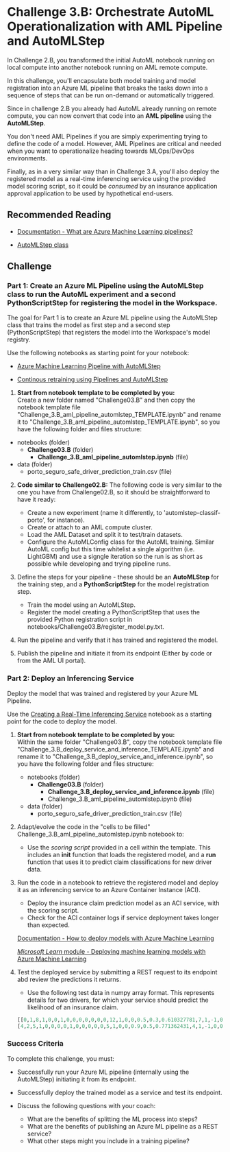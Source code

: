 # Challenge 3.B: Orchestrate AutoML Operationalization with AML Pipeline and AutoMLStep

In Challenge 2.B, you transformed the initial AutoML notebook running on local compute into another notebook running on AML remote compute. 

In this challenge, you'll encapsulate both model training and model registration into an Azure ML pipeline that breaks the tasks down into a sequence of steps that can be run on-demand or automatically triggered. 

Since in challenge 2.B you already had AutoML already running on remote compute, you can now convert that code into an **AML pipeline** using the **AutoMLStep**.

You don't need AML Pipelines if you are simply experimenting trying to define the code of a model. However, AML Pipelines are critical and needed when you want to operationalize heading towards MLOps/DevOps environments. 

Finally, as in a very similar way than in Challenge 3.A, you'll also deploy the registered model as a real-time inferencing service using the provided model scoring script, so it could be *consumed* by an insurance application approval application to be used by hypothetical end-users.

## Recommended Reading

* [Documentation - What are Azure Machine Learning pipelines?](https://docs.microsoft.com/azure/machine-learning/concept-ml-pipelines)

* [AutoMLStep class](https://docs.microsoft.com/en-us/python/api/azureml-train-automl-runtime/azureml.train.automl.runtime.automl_step.automlstep?view=azure-ml-py)

## Challenge

### Part 1: Create an Azure ML Pipeline using the AutoMLStep class to run the AutoML experiment and a second PythonScriptStep for registering the model in the Workspace.

The goal for Part 1 is to create an Azure ML pipeline using the AutoMLStep class that trains the model as first step and a second step (PythonScriptStep) that registers the model into the Workspace's model registry. 

Use the following notebooks as starting point for your notebook:
    
- [Azure Machine Learning Pipeline with AutoMLStep](https://github.com/Azure/MachineLearningNotebooks/blob/master/how-to-use-azureml/machine-learning-pipelines/intro-to-pipelines/aml-pipelines-with-automated-machine-learning-step.ipynb) 

- [Continous retraining using Pipelines and AutoMLStep](https://github.com/Azure/MachineLearningNotebooks/blob/master/how-to-use-azureml/automated-machine-learning/continuous-retraining/auto-ml-continuous-retraining.ipynb)

1. **Start from notebook template to be completed by you:**  
Create a new folder named "Challenge03.B" and then copy the notebook template file "Challenge_3.B_aml_pipeline_automlstep_TEMPLATE.ipynb" and rename it to "Challenge_3.B_aml_pipeline_automlstep_TEMPLATE.ipynb", so you have the following folder and files structure: 

* notebooks (folder)
    * **Challenge03.B** (folder)
        * **Challenge_3.B_aml_pipeline_automlstep.ipynb** (file)
* data (folder)
    * porto_seguro_safe_driver_prediction_train.csv (file)

2. **Code similar to Challenge02.B:** The following code is very similar to the one you have from Challenge02.B, so it should be straightforward to have it ready:
    - Create a new experiment (name it differently, to 'automlstep-classif-porto', for instance).
    - Create or attach to an AML compute cluster.
    - Load the AML Dataset and split it to test/train datasets.
    - Configure the AutoMLConfig class for the AutoML training. Similar AutoML config but this time whitelist a single algorithm (i.e. LightGBM) and use a signgle iteration so the run is as short as possible while developing and trying pipeline runs. 

2. Define the steps for your pipeline - these should be an **AutoMLStep** for the training step, and a **PythonScriptStep** for the model registration step.
    * Train the model using an AutoMLStep.
    * Register the model creating a PythonScriptStep that uses the provided Python registration script in notebooks/Challenge03.B/register_model.py.txt.

3. Run the pipeline and verify that it has trained and registered the model.

4. Publish the pipeline and initiate it from its endpoint (Either by code or from the AML UI portal).

### Part 2: Deploy an Inferencing Service

Deploy the model that was trained and registered by your Azure ML Pipeline.

Use the [Creating a Real-Time Inferencing Service](https://github.com/MicrosoftDocs/mslearn-aml-labs/blob/master/06-Deploying_a_model.ipynb) notebook as a starting point for the code to deploy the model.

1. **Start from notebook template to be completed by you:**  
Within the same folder "Challenge03.B", copy the notebook template file "Challenge_3.B_deploy_service_and_inference_TEMPLATE.ipynb" and rename it to "Challenge_3.B_deploy_service_and_inference.ipynb", so you have the following folder and files structure: 

    * notebooks (folder)
        * **Challenge03.B** (folder)
            * **Challenge_3.B_deploy_service_and_inference.ipynb** (file)
            * Challenge_3.B_aml_pipeline_automlstep.ipynb (file)
    * data (folder)
        * porto_seguro_safe_driver_prediction_train.csv (file)

2. Adapt/evolve the code in the "cells to be filled" Challenge_3.B_aml_pipeline_automlstep.ipynb notebook to:

    * Use the *scoring script* provided in a cell within the template. This includes an **init** function that loads the registered model, and a **run** function that uses it to predict claim classifications for new driver data.

3. Run the code in a notebook to retrieve the registered model and deploy it as an inferencing service to an Azure Container Instance (ACI).
    * Deploy the insurance claim prediction model as an ACI service, with the scoring script.
    * Check for the ACI container logs if service deployment takes longer than expected.

    [Documentation - How to deploy models with Azure Machine Learning](https://docs.microsoft.com/azure/machine-learning/how-to-deploy-and-where)

    [*Microsoft Learn* module - Deploying machine learning models with Azure Machine Learning](https://docs.microsoft.com/learn/modules/register-and-deploy-model-with-amls/index)

4. Test the deployed service by submitting a REST request to its endpoint abd review the predictions it returns.
    * Use the following test data in numpy array format. This represents details for two drivers, for which your service should predict the likelihood of an insurance claim.

    ```Python
    [[0,1,8,1,0,0,1,0,0,0,0,0,0,0,12,1,0,0,0.5,0.3,0.610327781,7,1,-1,0,-1,1,1,1,2,1,65,1,0.316227766,0.669556409,0.352136337,3.464101615,0.1,0.8,0.6,1,1,6,3,6,2,9,1,1,1,12,0,1,1,0,0,1],
    [4,2,5,1,0,0,0,0,1,0,0,0,0,0,5,1,0,0,0.9,0.5,0.771362431,4,1,-1,0,0,11,1,1,0,1,103,1,0.316227766,0.60632002,0.358329457,2.828427125,0.4,0.5,0.4,3,3,8,4,10,2,7,2,0,3,10,0,0,1,1,0,1]]
    ```

### Success Criteria

To complete this challenge, you must:

* Successfully run your Azure ML pipeline (internally using the AutoMLStep) initiating it from its endpoint.
* Successfully deploy the trained model as a service and test its endpoint.

* Discuss the following questions with your coach:
    * What are the benefits of splitting the ML process into steps?
    * What are the benefits of publishing an Azure ML pipeline as a REST service?
    * What other steps might you include in a training pipeline?
